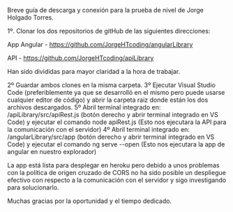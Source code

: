 Breve guía de descarga y conexión para la prueba de nivel de Jorge Holgado Torres.

1º. Clonar los dos repositorios de gitHub de las siguientes direcciones:

App Angular - https://github.com/JorgeHTcoding/angularLibrary

API - https://github.com/JorgeHTcoding/apiLibrary

Han sido divididas para mayor claridad a la hora de trabajar. 

2º Guardar ambos clones en la misma carpeta.
3º Ejecutar Visual Studio Code (preferiblemente ya que se desarrolló en el mismo pero puede usarse cualquier editor de código) y abrir la carpeta raiz 
donde están los dos archivos descargados.
5º Abril terminal integrado en: /apiLibrary/src/apiRest.js (botón derecho y abrir terminal integrado en VS Code) y ejecutar el comando node apiRest.js
 (Esto nos ejecutara la API para la comunicación con el servidor)
4º Abril terminal integrado en: /angularLibrary/src/app (botón derecho y abrir terminal integrado en VS Code) y ejecutar el comando ng serve --open
 (Esto nos ejecutara la app de angular en nuestro explorador)

La app está lista para desplegar en heroku pero debido a unos problemas con la política de origen cruzado de CORS no ha sido posible un despliegue efectivo
con respecto a la comunicación con el servidor y sigo investigando para solucionarlo.

Muchas gracias por la oportunidad y el tiempo dedicado.
